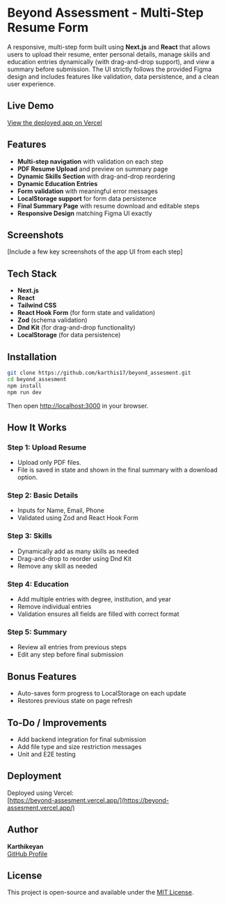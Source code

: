 # Beyond Assessment - Multi-Step Resume Form

A responsive, multi-step form built using **Next.js** and **React** that allows users to upload their resume, enter personal details, manage skills and education entries dynamically (with drag-and-drop support), and view a summary before submission. The UI strictly follows the provided Figma design and includes features like validation, data persistence, and a clean user experience.

## Live Demo

[View the deployed app on Vercel](https://beyond-assesment.vercel.app/)

## Features

- **Multi-step navigation** with validation on each step
- **PDF Resume Upload** and preview on summary page
- **Dynamic Skills Section** with drag-and-drop reordering
- **Dynamic Education Entries**
- **Form validation** with meaningful error messages
- **LocalStorage support** for form data persistence
- **Final Summary Page** with resume download and editable steps
- **Responsive Design** matching Figma UI exactly

## Screenshots

[Include a few key screenshots of the app UI from each step]

## Tech Stack

- **Next.js**
- **React**
- **Tailwind CSS**
- **React Hook Form** (for form state and validation)
- **Zod** (schema validation)
- **Dnd Kit** (for drag-and-drop functionality)
- **LocalStorage** (for data persistence)

## Installation

```bash
git clone https://github.com/karthis17/beyond_assesment.git
cd beyond_assesment
npm install
npm run dev
```

Then open [http://localhost:3000](http://localhost:3000) in your browser.


## How It Works

### Step 1: Upload Resume
- Upload only PDF files.
- File is saved in state and shown in the final summary with a download option.

### Step 2: Basic Details
- Inputs for Name, Email, Phone
- Validated using Zod and React Hook Form

### Step 3: Skills
- Dynamically add as many skills as needed
- Drag-and-drop to reorder using Dnd Kit
- Remove any skill as needed

### Step 4: Education
- Add multiple entries with degree, institution, and year
- Remove individual entries
- Validation ensures all fields are filled with correct format

### Step 5: Summary
- Review all entries from previous steps
- Edit any step before final submission

## Bonus Features

- Auto-saves form progress to LocalStorage on each update
- Restores previous state on page refresh

## To-Do / Improvements

- Add backend integration for final submission
- Add file type and size restriction messages
- Unit and E2E testing

## Deployment

Deployed using Vercel:  
[https://beyond-assesment.vercel.app/](https://beyond-assesment.vercel.app/)

## Author

**Karthikeyan**  
[GitHub Profile](https://github.com/karthis17)

## License

This project is open-source and available under the [MIT License](LICENSE).